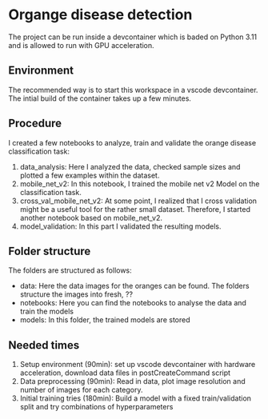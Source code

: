# Organge disease detection

The project can be run inside a devcontainer which is baded on Python 3.11 and is allowed to run with GPU acceleration.

## Environment

The recommended way is to start this workspace in a vscode devcontainer. The intial build of the container takes up a few minutes. 

## Procedure

I created a few notebooks to analyze, train and validate the orange disease classification task:

1. data_analysis: Here I analyzed the data, checked sample sizes and plotted a few examples within the dataset.
2. mobile_net_v2: In this notebook, I trained the mobile net v2 Model on the classification task. 
3. cross_val_mobile_net_v2: At some point, I realized that I cross validation might be a useful tool for the rather small dataset. Therefore, I started another notebook based on mobile_net_v2. 
4. model_validation: In this part I validated the resulting models.

## Folder structure

The folders are structured as follows:

- data: Here the data images for the oranges can be found. The folders structure the images into fresh, ??
- notebooks: Here you can find the notebooks to analyse the data and train the models
- models: In this folder, the trained models are stored


## Needed times

1. Setup environment (90min): set up vscode devcontainer with hardware acceleration, download data files in postCreateCommand script
2. Data preprocessing (90min): Read in data, plot image resolution and number of images for each category.  
3. Initial training tries (180min): Build a model with a fixed train/validation split and try combinations of hyperparameters 